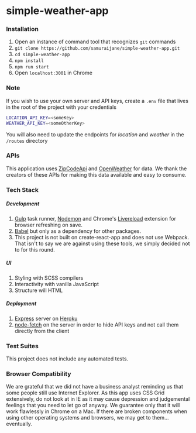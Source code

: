 # simple-weather-app

### Installation

1. Open an instance of command tool that recognizes `git` commands
2. `git clone https://github.com/samuraijane/simple-weather-app.git`
3. `cd simple-weather-app`
4. `npm install`
5. `npm run start`
6. Open `localhost:3001` in Chrome

### Note

If you wish to use your own server and API keys, create a `.env` file that lives in the root of the project with your credentials

```sh
LOCATION_API_KEY=<someKey>
WEATHER_API_KEY=<someOtherKey>
```

You will also need to update the endpoints for _location_ and _weather_ in the `/routes` directory

### APIs

This application uses [ZipCodeApi](https://www.zipcodeapi.com/) and [OpenWeather](https://openweathermap.org/) for data. We thank the creators of these APIs for making this data available and easy to consume.

### Tech Stack

##### Development

1. [Gulp](https://gulpjs.com/) task runner, [Nodemon](https://www.npmjs.com/package/nodemon) and Chrome's [Livereload](https://chrome.google.com/webstore/detail/livereload/jnihajbhpnppcggbcgedagnkighmdlei?hl=en) extension for browser refreshing on save.
2. [Babel](https://babeljs.io/) but only as a dependency for other packages.
3. This project is not built on create-react-app and does not use Webpack. That isn't to say we are against using these tools, we simply decided not to for this round.

##### UI

1. Styling with SCSS compilers
2. Interactivity with vanilla JavaScript
3. Structure will HTML

##### Deployment

1. [Express](https://www.npmjs.com/package/express) server on [Heroku](https://www.heroku.com/)
2. [node-fetch](https://www.npmjs.com/package/node-fetch) on the server in order to hide API keys and not call them directly from the client

### Test Suites

This project does not include any automated tests.

### Browser Compatibility

We are grateful that we did not have a business analyst reminding us that some people still use Internet Explorer. As this app uses CSS Grid extensively, do not look at in IE as it may cause depression and judgemental feelings that you need to let go of anyway.
We guarantee only that it will work flawlessly in Chrome on a Mac. If there are broken components when using other operating systems and browsers, we may get to them... eventually.
